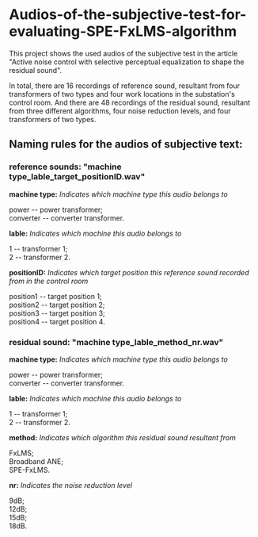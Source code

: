 # Audios-of-the-subjective-test-for-evaluating-SPE-FxLMS-algorithm
  This project shows the used audios of the subjective test in the article "Active noise control with selective perceptual equalization to shape the residual sound".
  
  In total, there are 16 recordings of reference sound, resultant from four transformers of two types and four work locations in the substation's control room. And there are 48 recordings of the residual sound, resultant from three different algorithms, four noise reduction levels, and four transformers of two types.
  
## Naming rules for the audios of subjective text: 
### reference sounds:   "machine type_lable_target_positionID.wav"
  **machine type:**     *Indicates which machine type this audio belongs to*
  
  power -- power transformer;  
  converter -- converter transformer.
  
  **lable:**             *Indicates which machine this audio belongs to*
  
  1 -- transformer 1;    
  2 -- transformer 2.
  
  **positionID:**        *Indicates which target position this reference sound recorded from in the control room*
  
  position1 -- target position 1;    
  position2 -- target position 2;  
  position3 -- target position 3;  
  position4 -- target position 4.
### residual sound:     "machine type_lable_method_nr.wav"
  **machine type:**     *Indicates which machine type this audio belongs to*
  
  power -- power transformer;  
  converter -- converter transformer.
  
  **lable:**            *Indicates which machine this audio belongs to*
  
  1 -- transformer 1;    
  2 -- transformer 2. 
  
  **method:**           *Indicates which algorithm this residual sound resultant from*
  
  FxLMS;  
  Broadband ANE;   
  SPE-FxLMS.  
  
  **nr:**               *Indicates the noise reduction level*
  
  9dB;  
  12dB;  
  15dB;  
  18dB. 

